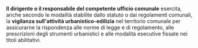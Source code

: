 **Il dirigente o il responsabile del competente ufficio comunale** esercita, anche secondo le modalità stabilite dallo statuto o dai regolamenti comunali, la **vigilanza sull'attività urbanistico-edilizia** nel territorio comunale per assicurarne la rispondenza alle norme di legge e di regolamento, alle prescrizioni degli strumenti urbanistici e alle modalità esecutive fissate nei titoli abilitativi.
